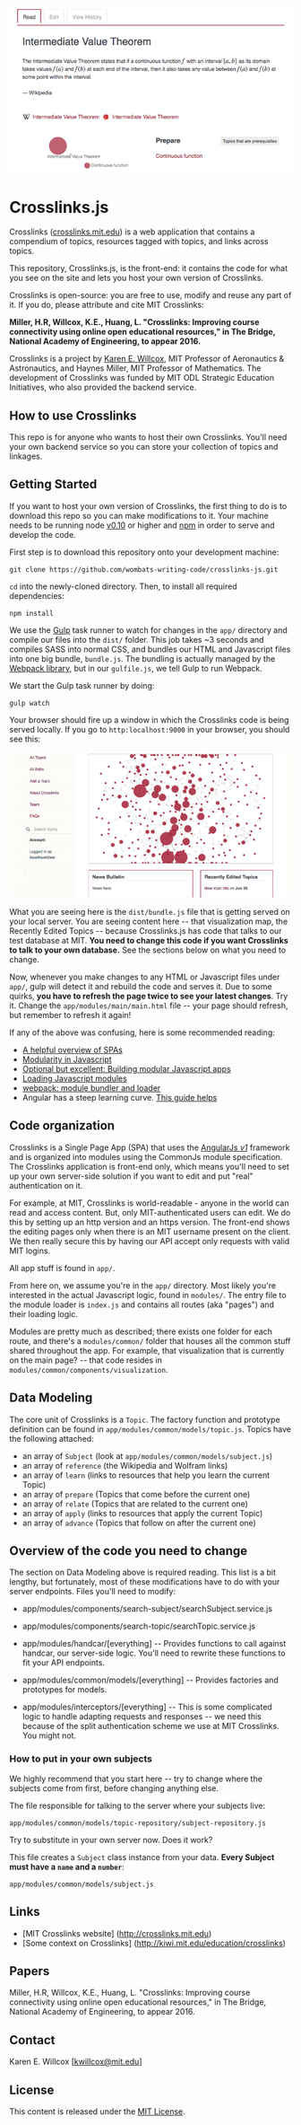 

![Crosslinks](docs/crosslinks.png)

Crosslinks.js
===

Crosslinks ([crosslinks.mit.edu](http://crosslinks.mit.edu)) is a web application that contains a compendium of topics, resources tagged with topics, and links across topics.

This repository, Crosslinks.js, is the front-end: it contains the code for what you see on the site and lets you host your own version of Crosslinks.

Crosslinks is open-source: you are free to use, modify and reuse any part of it. If you do, please attribute and cite MIT Crosslinks:

**Miller, H.R, Willcox, K.E., Huang, L. "Crosslinks: Improving course connectivity using online open educational resources," in The Bridge, National Academy of Engineering, to appear 2016.**

Crosslinks is a project by [Karen E. Willcox](http://kiwi.mit.edu), MIT Professor of Aeronautics & Astronautics, and Haynes Miller, MIT Professor of Mathematics. The development of Crosslinks was funded by MIT ODL Strategic Education Initiatives, who also provided the backend service.

## How to use Crosslinks
This repo is for anyone who wants to host their own Crosslinks. You'll need your own backend service so you can store your collection of topics and linkages.

## Getting Started

If you want to host your own version of Crosslinks, the first thing to do is to download this repo so you can make modifications to it. Your machine needs to be running node [v0.10](https://nodejs.org/en/) or higher and [npm](https://npmjs.org/) in order to serve and develop the code. 

First step is to download this repository onto your development machine:
```
git clone https://github.com/wombats-writing-code/crosslinks-js.git
```

`cd` into the newly-cloned directory. Then, to install all required dependencies:
```
npm install
```

We use the [Gulp](gulpjs.com) task runner to watch for changes in the `app/` directory and compile our files into the `dist/` folder. This job takes ~3 seconds and compiles SASS into normal CSS, and bundles our HTML and Javascript files into one big bundle, `bundle.js`. The bundling is actually managed by the [Webpack library](https://webpack.github.io/
), but in our `gulfile.js`, we tell Gulp to run Webpack.


We start the Gulp task runner by doing:
```
gulp watch
```

Your browser should fire up a window in which the Crosslinks code is being served locally. If you go to `http:localhost:9000` in your browser, you should see this:

![Crosslinks](docs/crosslinks-dev-start.png)

What you are seeing here is the `dist/bundle.js` file that is getting served on your local server. You are seeing content here -- that visualization map, the Recently Edited Topics -- because Crosslinks.js has code that talks to our test database at MIT. **You need to change this code if you want Crosslinks to talk to your own database.** See the sections below on what you need to change.

Now, whenever you make changes to any HTML or Javascript files under `app/`, gulp will detect it and rebuild the code and serves it. Due to some quirks, **you have to refresh the page twice to see your latest changes**. Try it. Change the `app/modules/main/main.html` file -- your page should refresh, but remember to refresh it again!

If any of the above was confusing, here is some recommended reading:

* [A helpful overview of SPAs](http://www.seguetech.com/blog/2013/04/18/what-is-single-page-application)
* [Modularity in Javascript](http://eloquentjavascript.net/10_modules.html)
* [Optional but excellent: Building modular Javascript apps](http://addyosmani.com/writing-modular-js/)
* [Loading Javascript modules](https://libraryinstitute.wordpress.com/2010/12/01/loading-javascript-modules/)
* [webpack: module bundler and loader](https://github.com/webpack/webpack)
* Angular has a steep learning curve. [This guide helps](https://thinkster.io/a-better-way-to-learn-angularjs/)

## Code organization

Crosslinks is a Single Page App (SPA) that uses the [AngularJs *v1*](https://angularjs.org/) framework and is organized into modules using the CommonJs module specification. The Crosslinks application is front-end only, which means you'll need to set up your own server-side solution if you want to edit and put "real" authentication on it.

For example, at MIT, Crosslinks is world-readable - anyone in the world can read and access content. But, only MIT-authenticated users can edit. We do this by setting up an http version and an https version. The front-end shows the editing pages only when there is an MIT username present on the client. We then really secure this by having our API accept only requests with valid MIT logins.

All app stuff is found in `app/`.

From here on, we assume you're in the `app/` directory. Most likely you're interested in the actual Javascript logic, found in `modules/`. The entry file to the module loader is `index.js` and contains all routes (aka "pages") and their loading logic.

Modules are pretty much as described; there exists one folder for each route, and there's a `modules/common/` folder that houses all the common stuff shared throughout the app. For example, that visualization that is currently on the main page? -- that code resides in `modules/common/components/visualization`.


## Data Modeling

The core unit of Crosslinks is a `Topic`. The factory function and prototype definition can be found in `app/modules/common/models/topic.js`. Topics have the following attached:
* an array of `Subject` (look at `app/modules/common/models/subject.js`)
* an array of `reference` (the Wikipedia and Wolfram links)
* an array of `learn`  (links to resources that help you learn the current Topic)
* an array of `prepare`  (Topics that come before the current one)
* an array of `relate`  (Topics that are related to the current one)
* an array of `apply`  (links to resources that apply the current Topic)
* an array of `advance`  (Topics that follow on after the current one)

## Overview of the code you need to change

The section on Data Modeling above is required reading. This list is a bit lengthy, but fortunately, most of these modifications have to do with your server endpoints. Files you'll need to modify:

* app/modules/components/search-subject/searchSubject.service.js
* app/modules/components/search-topic/searchTopic.service.js

* app/modules/handcar/[everything] -- Provides functions to call against handcar, our server-side logic. You'll need to rewrite these functions to fit your API endpoints.
* app/modules/common/models/[everything] -- Provides factories and prototypes for models.
* app/modules/interceptors/[everything] -- This is some complicated logic to handle adapting requests and responses -- we need this because of the split authentication scheme we use at MIT Crosslinks. You might not.

### How to put in your own subjects
We highly recommend that you start here -- try to change where the subjects come from first, before changing anything else.

The file responsible for talking to the server where your subjects live:
```
app/modules/common/models/topic-repository/subject-repository.js
```

Try to substitute in your own server now. Does it work?

This file creates a `Subject` class instance from your data. **Every Subject must have a `name` and a `number`**:
```
app/modules/common/models/subject.js
```

## Links
* [MIT Crosslinks website] (http://crosslinks.mit.edu)
* [Some context on Crosslinks] (http://kiwi.mit.edu/education/crosslinks)

## Papers
Miller, H.R, Willcox, K.E., Huang, L. "Crosslinks: Improving course connectivity using online open educational resources," in The Bridge, National Academy of Engineering, to appear 2016.

## Contact
Karen E. Willcox [kwillcox@mit.edu]

## License
This content is released under the [MIT License](http://opensource.org/licenses/MIT).
